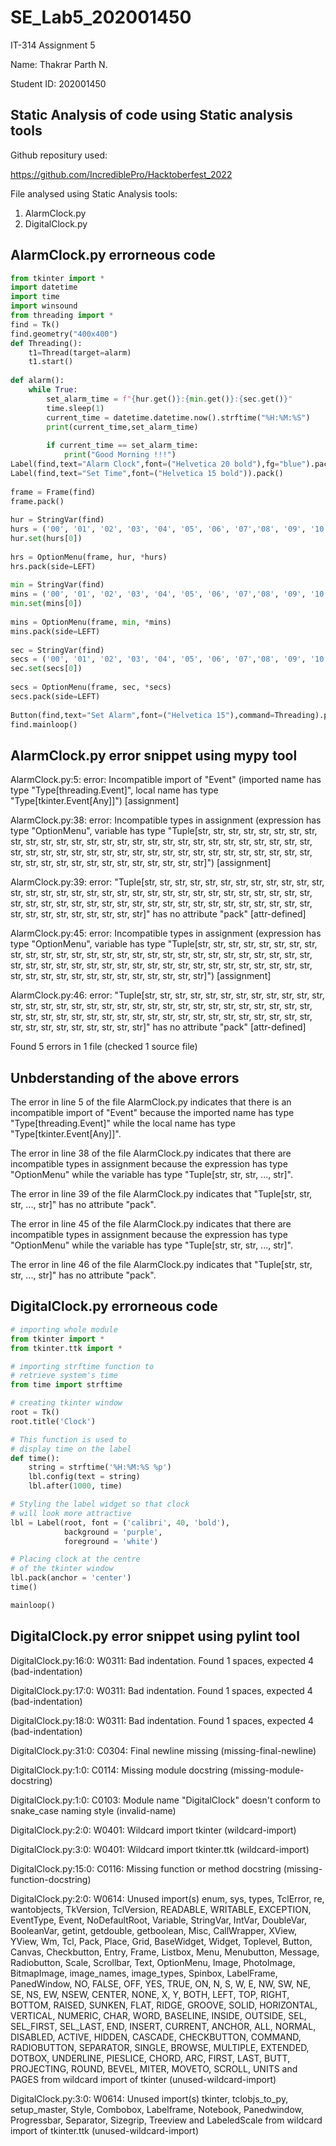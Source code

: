 # SE_Lab5_202001450

IT-314 Assignment 5


Name: Thakrar Parth N.

Student ID: 202001450

## Static Analysis of code using Static analysis tools

Github repositury used:

https://github.com/IncrediblePro/Hacktoberfest_2022

File analysed using Static Analysis tools:

1) AlarmClock.py
2) DigitalClock.py

## AlarmClock.py errorneous code

```python
from tkinter import *
import datetime
import time
import winsound
from threading import *
find = Tk()
find.geometry("400x400")
def Threading():
    t1=Thread(target=alarm)
    t1.start()
 
def alarm():
    while True:
        set_alarm_time = f"{hur.get()}:{min.get()}:{sec.get()}"
        time.sleep(1)
        current_time = datetime.datetime.now().strftime("%H:%M:%S")
        print(current_time,set_alarm_time)
 
        if current_time == set_alarm_time:
            print("Good Morning !!!")
Label(find,text="Alarm Clock",font=("Helvetica 20 bold"),fg="blue").pack(pady=10)
Label(find,text="Set Time",font=("Helvetica 15 bold")).pack()
 
frame = Frame(find)
frame.pack()
 
hur = StringVar(find)
hurs = ('00', '01', '02', '03', '04', '05', '06', '07','08', '09', '10', '11', '12', '13', '14', '15','16', '17', '18', '19', '20', '21', '22', '23', '24')
hur.set(hurs[0])
 
hrs = OptionMenu(frame, hur, *hurs)
hrs.pack(side=LEFT)
 
min = StringVar(find)
mins = ('00', '01', '02', '03', '04', '05', '06', '07','08', '09', '10', '11', '12', '13', '14', '15','16', '17', '18', '19', '20', '21', '22', '23','24', '25', '26', '27', '28', '29', '30', '31','32', '33', '34', '35', '36', '37', '38', '39','40', '41', '42', '43', '44', '45', '46', '47','48', '49', '50', '51', '52', '53', '54', '55','56', '57', '58', '59', '60')
min.set(mins[0])
 
mins = OptionMenu(frame, min, *mins)
mins.pack(side=LEFT)
 
sec = StringVar(find)
secs = ('00', '01', '02', '03', '04', '05', '06', '07','08', '09', '10', '11', '12', '13', '14', '15','16', '17', '18', '19', '20', '21', '22', '23','24', '25', '26', '27', '28', '29', '30', '31','32', '33', '34', '35', '36', '37', '38', '39','40', '41', '42', '43', '44', '45', '46', '47','48', '49', '50', '51', '52', '53', '54', '55','56', '57', '58', '59', '60')
sec.set(secs[0])
 
secs = OptionMenu(frame, sec, *secs)
secs.pack(side=LEFT)
 
Button(find,text="Set Alarm",font=("Helvetica 15"),command=Threading).pack(pady=20)
find.mainloop()
```

## AlarmClock.py error snippet using mypy tool

AlarmClock.py:5: error: Incompatible import of "Event" (imported name has type "Type[threading.Event]", local name has type "Type[tkinter.Event[Any]]")  [assignment]

AlarmClock.py:38: error: Incompatible types in assignment (expression has type "OptionMenu", variable has type "Tuple[str, str, str, str, str, str, str, str, str, str, str, str, str, str, str, str, str, str, str, str, str, str, str, str, str, str, str, str, str, str, str, str, str, str, str, str, str, str, str, str, str, str, str, str, str, str, str, str, str, str, str, str, str, str, str, str, str, str, str, str, str]")  [assignment]

AlarmClock.py:39: error: "Tuple[str, str, str, str, str, str, str, str, str, str, str, str, str, str, str, str, str, str, str, str, str, str, str, str, str, str, str, str, str, str, str, str, str, str, str, str, str, str, str, str, str, str, str, str, str, str, str, str, str, str, str, str, str, str, str, str, str, str, str, str, str]" has no attribute "pack"  [attr-defined]

AlarmClock.py:45: error: Incompatible types in assignment (expression has type "OptionMenu", variable has type "Tuple[str, str, str, str, str, str, str, str, str, str, str, str, str, str, str, str, str, str, str, str, str, str, str, str, str, str, str, str, str, str, str, str, str, str, str, str, str, str, str, str, str, str, str, str, str, str, str, str, str, str, str, str, str, str, str, str, str, str, str, str, str]")  [assignment]

AlarmClock.py:46: error: "Tuple[str, str, str, str, str, str, str, str, str, str, str, str, str, str, str, str, str, str, str, str, str, str, str, str, str, str, str, str, str, str, str, str, str, str, str, str, str, str, str, str, str, str, str, str, str, str, str, str, str, str, str, str, str, str, str, str, str, str, str, str, str]" has no attribute "pack"  [attr-defined]

Found 5 errors in 1 file (checked 1 source file)

## Unbderstanding of the above errors

The error in line 5 of the file AlarmClock.py indicates that there is an incompatible import of "Event" because the imported name has type "Type[threading.Event]" while the local name has type "Type[tkinter.Event[Any]]".

The error in line 38 of the file AlarmClock.py indicates that there are incompatible types in assignment because the expression has type "OptionMenu" while the variable has type "Tuple[str, str, str, ..., str]".

The error in line 39 of the file AlarmClock.py indicates that "Tuple[str, str, str, ..., str]" has no attribute "pack".

The error in line 45 of the file AlarmClock.py indicates that there are incompatible types in assignment because the expression has type "OptionMenu" while the variable has type "Tuple[str, str, str, ..., str]".

The error in line 46 of the file AlarmClock.py indicates that "Tuple[str, str, str, ..., str]" has no attribute "pack".

## DigitalClock.py errorneous code

```python
# importing whole module
from tkinter import *
from tkinter.ttk import *

# importing strftime function to
# retrieve system's time
from time import strftime

# creating tkinter window
root = Tk()
root.title('Clock')

# This function is used to
# display time on the label
def time():
	string = strftime('%H:%M:%S %p')
	lbl.config(text = string)
	lbl.after(1000, time)

# Styling the label widget so that clock
# will look more attractive
lbl = Label(root, font = ('calibri', 40, 'bold'),
			background = 'purple',
			foreground = 'white')

# Placing clock at the centre
# of the tkinter window
lbl.pack(anchor = 'center')
time()

mainloop()
```

## DigitalClock.py error snippet using pylint tool

DigitalClock.py:16:0: W0311: Bad indentation. Found 1 spaces, expected 4 (bad-indentation)

DigitalClock.py:17:0: W0311: Bad indentation. Found 1 spaces, expected 4 (bad-indentation)

DigitalClock.py:18:0: W0311: Bad indentation. Found 1 spaces, expected 4 (bad-indentation)

DigitalClock.py:31:0: C0304: Final newline missing (missing-final-newline)

DigitalClock.py:1:0: C0114: Missing module docstring (missing-module-docstring)

DigitalClock.py:1:0: C0103: Module name "DigitalClock" doesn't conform to snake_case naming style (invalid-name)

DigitalClock.py:2:0: W0401: Wildcard import tkinter (wildcard-import)

DigitalClock.py:3:0: W0401: Wildcard import tkinter.ttk (wildcard-import)

DigitalClock.py:15:0: C0116: Missing function or method docstring (missing-function-docstring)

DigitalClock.py:2:0: W0614: Unused import(s) enum, sys, types, TclError, re, wantobjects, TkVersion, TclVersion, READABLE, WRITABLE, EXCEPTION, EventType, Event, NoDefaultRoot, Variable, StringVar, IntVar, DoubleVar, BooleanVar, getint, getdouble, getboolean, Misc, CallWrapper, XView, YView, Wm, Tcl, Pack, Place, Grid, BaseWidget, Widget, Toplevel, Button, Canvas, Checkbutton, Entry, Frame, Listbox, Menu, Menubutton, Message, Radiobutton, Scale, Scrollbar, Text, OptionMenu, Image, PhotoImage, BitmapImage, image_names, image_types, Spinbox, LabelFrame, PanedWindow, NO, FALSE, OFF, YES, TRUE, ON, N, S, W, E, NW, SW, NE, SE, NS, EW, NSEW, CENTER, NONE, X, Y, BOTH, LEFT, TOP, RIGHT, BOTTOM, RAISED, SUNKEN, FLAT, RIDGE, GROOVE, SOLID, HORIZONTAL, VERTICAL, NUMERIC, CHAR, WORD, BASELINE, INSIDE, OUTSIDE, SEL, SEL_FIRST, SEL_LAST, END, INSERT, CURRENT, ANCHOR, ALL, NORMAL, DISABLED, ACTIVE, HIDDEN, CASCADE, CHECKBUTTON, COMMAND, RADIOBUTTON, SEPARATOR, SINGLE, BROWSE, MULTIPLE, EXTENDED, DOTBOX, UNDERLINE, PIESLICE, CHORD, ARC, FIRST, LAST, BUTT, PROJECTING, ROUND, BEVEL, MITER, MOVETO, SCROLL, UNITS and PAGES from wildcard import of tkinter (unused-wildcard-import)

DigitalClock.py:3:0: W0614: Unused import(s) tkinter, tclobjs_to_py, setup_master, Style, Combobox, Labelframe, Notebook, Panedwindow, Progressbar, Separator, Sizegrip, Treeview and LabeledScale from wildcard import of tkinter.ttk (unused-wildcard-import)


